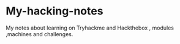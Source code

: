 # My-hacking-notes
My notes about learning on Tryhackme and Hackthebox , modules ,machines and challenges.
